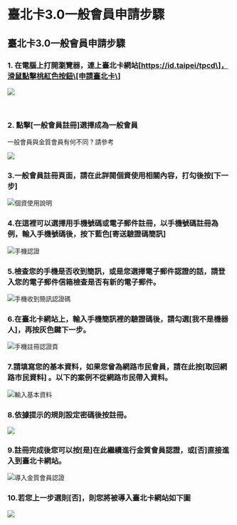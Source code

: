 # 臺北卡3.0一般會員申請步驟

## 臺北卡3.0一般會員申請步驟 <a id="bei-ka-3-0-yi-ban-shen-bu"></a>

### 1. 在電腦上打開瀏覽器，連上臺北卡網站\[https://id.taipei/tpcd\]，滑鼠點擊桃紅色按鈕\[申請臺北卡\] <a id="1-zai-shang-da-qi-shang-bei-ka-zhan-httpsidtaipeitpcd-hua-shu-tao-se-an-shen-bei-ka"></a>

![](https://blobscdn.gitbook.com/v0/b/gitbook-28427.appspot.com/o/assets%2F-LAqos0JTqq2LFNwXzku%2F-LAqovmMw_bcb_h54pqg%2F-LAqpzGz2lHmt5UNvBR0%2F2018-04-23_145107.png?alt=media&token=c1714621-c0b7-4b6f-8edc-e0fb432a685e)

​

### 2. 點擊\[一般會員註冊\]選擇成為一般會員 <a id="2-yi-ban-cheng-yi-ban"></a>

一般會員與金質會員有何不同 ? 請參考

![](.gitbook/assets/image%20%281%29.png)

### 3.一般會員註冊頁面，請在此詳閱個資使用相關內容，打勾後按\[下一步\]

![&#x500B;&#x8CC7;&#x4F7F;&#x7528;&#x8AAA;&#x660E;](.gitbook/assets/image.png)



### 4.在這裡可以選擇用手機號碼或電子郵件註冊，以手機號碼註冊為例，輸入手機號碼後，按下藍色\[寄送驗證碼簡訊\]

![&#x624B;&#x6A5F;&#x8A8D;&#x8B49;](.gitbook/assets/2018-04-23_163749.png)



### 5.檢查您的手機是否收到簡訊，或是您選擇電子郵件認證的話，請登入您的電子郵件信箱檢查是否有新的電子郵件。

![&#x624B;&#x6A5F;&#x6536;&#x5230;&#x7C21;&#x8A0A;&#x8A8D;&#x8B49;&#x78BC;](.gitbook/assets/screenshot_2018-04-23-15-45-11-03.png)

### 6.在臺北卡網站上，輸入手機簡訊裡的驗證碼後，請勾選\[我不是機器人\]，再按灰色鍵下一步。

![&#x624B;&#x6A5F;&#x8A3B;&#x518A;&#x8A8D;&#x8B49;&#x9801;](.gitbook/assets/2018-04-23_163913.png)

### ​7.請填寫您的基本資料，如果您曾為網路市民會員，請在此按\[取回網路市民資料\] 。以下的案例不從網路市民帶入資料。

![&#x8F38;&#x5165;&#x57FA;&#x672C;&#x8CC7;&#x6599;](.gitbook/assets/wang-lu-shi-min-qu-hui-shang-ban-bu.png)

### 8.依據提示的規則設定密碼後按註冊。

![](.gitbook/assets/2018-04-23_155640.png)

### 9.註冊完成後您可以按\[是\]在此繼續進行金質會員認證，或\[否\]直接進入到臺北卡網站。

![&#x5C0E;&#x5165;&#x91D1;&#x8CEA;&#x6703;&#x54E1;&#x8A8D;&#x8B49;](.gitbook/assets/jin-zhi-hui-yuan-ren-zheng.png)

### 10.若您上一步選則\[否\]，則您將被導入臺北卡網站如下圖

![](.gitbook/assets/2018-04-26_103448%20%281%29.png)

